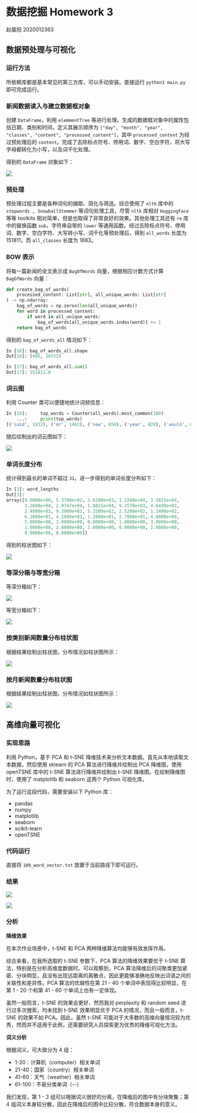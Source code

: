 # 数据挖掘 Homework 3

赵晨阳 2020012363

## 数据预处理与可视化

### 运行方法

所依赖库都是基本常见的第三方库，可以手动安装。直接运行 `python3 main.py` 即可完成运行。

### 新闻数据读⼊与建⽴数据框对象

创建 `DataFrame`，利⽤ `elemmentTree` 等进⾏处理。⽣成的数据框对象中的属性包括⽇期、类别和时间，定义其展示顺序为 `["day", "month", "year", "classes", "content", "processed_content"]`，其中 `processed_content` 为经过预处理后的 `content`。完成了去除标点符号、停用词、数字、空白字符，将大写字母都转化为小写，以及词干化处理。

得到的 `DataFrame` 对象如下：

![](./pics/dataframe.png)

### 预处理

预处理过程主要是各种词句的摘取、简化与筛选。综合使⽤了 `nltk` 库中的 `stopwords , SnowballStemmer` 等词句处理工具，尽管 `nltk` 库相对 `HuggingFace` 等等 toolkits 相对简单，但是也取得了非常良好的效果。其他处理工具还有 `re` 库中的替换函数 `sub`，字符串自带的 `lower` 等通⽤函数。经过去除标点符号、停⽤词、数字、空⽩字符、⼤写转⼩写、词⼲化等预处理后，得到 `all_words` 长度为151811，而 `all_classes` 长度为 1683。 

### BOW 表示

将每⼀篇新闻的全⽂表示成 `BagOfWords` 向量，根据相应计数⽅式计算 `BagOfWords` 向量：

```python
def create_bag_of_words(
    processed_content: List[str], all_unique_words: List[str]
) -> np.ndarray:
    bag_of_words = np.zeros(len(all_unique_words))
    for word in processed_content:
        if word in all_unique_words:
            bag_of_words[all_unique_words.index(word)] += 1
    return bag_of_words
```

得到的 `bag_of_words_all` 情况如下：

```python
In [16]: bag_of_words_all.shape
Out[16]: (495, 16552)

In [17]: bag_of_words_all.sum()
Out[17]: 151811.0
```

### 词云图

利用 Counter 类可以便捷地统计词频信息：

```python
In [18]:     top_words = Counter(all_words).most_common(100)
    ...:     print(top_words)
[('said', 1932), ('mr', 1462), ('new', 850), ('year', 828), ('would', 667), ('one', 646), ('state', 595), ('compani', 541), ('like', 473), ('also', 453), ('time', 452), ('two', 419), ('peopl', 415), ('last', 414), ('work', 402), ('say', 389), ('york', 361), ('american', 359), ('nation', 340), ('percent', 331), ('first', 325), ('unit', 306), ('make', 305), ('school', 303), ('go', 295), ('mani', 293), ('million', 293), ('presid', 289), ('even', 288), ('includ', 283), ('get', 279), ('use', 277), ('day', 275), ('citi', 274), ('could', 273), ('report', 260), ('today', 259), ('call', 253), ('street', 251), ('offici', 247), ('may', 246), ('offic', 234), ('three', 233), ('share', 230), ('way', 228), ('month', 225), ('govern', 221), ('hous', 218), ('ms', 218), ('open', 214), ('much', 213), ('pm', 209), ('week', 207), ('group', 206), ('sale', 206), ('univers', 206), ('center', 205), ('made', 205), ('world', 199), ('countri', 199), ('take', 196), ('still', 196), ('public', 195), ('come', 195), ('law', 195), ('lead', 194), ('chang', 190), ('program', 189), ('want', 187), ('sinc', 187), ('tax', 184), ('plan', 184), ('art', 184), ('play', 181), ('part', 180), ('famili', 180), ('back', 180), ('live', 179), ('run', 178), ('look', 178), ('seem', 177), ('dr', 173), ('book', 170), ('anoth', 170), ('well', 168), ('need', 168), ('life', 167), ('recent', 165), ('sever', 164), ('end', 164), ('home', 163), ('think', 163), ('place', 162), ('yesterday', 161), ('right', 161), ('director', 161), ('help', 160), ('market', 159), ('long', 159), ('case', 158)]
```

随后绘制出的词云图如下：

![](./pics/cloud.png)

### 单词长度分布

统计得到最长的单词不超过 `31`，进一步得到的单词长度分布如下：

```python
In [3]: word_lengths
Out[3]: 
array([0.0000e+00, 5.3700e+02, 3.6280e+03, 1.2240e+04, 3.5821e+04,
       3.2608e+04, 2.9747e+04, 1.8821e+04, 9.2570e+03, 4.6430e+03,
       2.4900e+03, 9.3900e+02, 5.3200e+02, 2.5200e+02, 1.3400e+02,
       6.2000e+01, 4.1000e+01, 1.2000e+01, 2.7000e+01, 4.0000e+00,
       5.0000e+00, 2.0000e+00, 0.0000e+00, 1.0000e+00, 3.0000e+00,
       1.0000e+00, 2.0000e+00, 1.0000e+00, 0.0000e+00, 1.0000e+00,
       0.0000e+00, 0.0000e+00])
```

得到的柱状图如下：

![](./pics/Figure_1.png)

### 等深分箱与等宽分箱

等深分箱如下：

![](./pics/Figure_3.png)

等宽分箱如下：

![](./pics/Figure_2.png)

### 按类别新闻数量分布柱状图

根据结果绘制出柱状图，分布情况如柱状图所示：

![](./pics/Figure_4.png)

### **按⽉新闻数量分布柱状图**

根据结果绘制出柱状图，分布情况如柱状图所示：

![](./pics/Figure_5.png)

## **⾼维向量可视化**

### **实现思路**

利用 Python，基于 PCA 和 t-SNE 降维技术来分析文本数据。首先从本地读取文本数据，然后使用 sklearn 的 PCA 算法进行降维并绘制出 PCA 降维图，使用 openTSNE 库中的 t-SNE 算法进行降维并绘制出 t-SNE 降维图。在绘制降维图时，使用了 matplotlib 和 seaborn 这两个 Python 可视化库。

为了运行这段代码，需要安装以下 Python 库：

- pandas
- numpy
- matplotlib
- seaborn
- scikit-learn
- openTSNE

### 代码运行

直接将 `100_word_vector.txt` 放置于当前路径下即可运行。

### 结果

![](./pics/PCA.png)

![](./pics/TSNE.png)

### 分析

**降维效果**

在本次作业场景中，t-SNE 和 PCA 两种降维算法均能够有效发挥作用。

综合来看，在我所选取的 t-SNE 参数下，PCA 算法的降维效果要优于 t-SNE 算法，特别是在分析高维度数据时。可以观察到，PCA 算法降维后的词聚类更加紧密、分块明显，且没有出现远距离的离散点，因此更能够准确地反映出词语之间的关联性和差异性。PCA 算法的优越性在第 21 - 40 个单词中表现得比较明显，在第 1 - 20 个和第 41 - 60 个单词上也有一定体现。

虽然一般而言，t-SNE 的效果会更好，然而我对 perplexity 和 random seed 进行过多次搜索，均未找到 t-SNE 效果明显优于 PCA 的情况，而且一般而言，t-SNE 的效果不如 PCA。因此，虽然 t-SNE  可能对于大多数的高维向量情况较为优秀，然而并不适用于此例，还需要研究人员探索更为优秀的降维可视化方法。

**词义分析**

根据词义，可⼤致分为 4 组：

- 1-20：计算机（computer）相关单词
- 21-40：国家（country）相关单词
- 41-60：天⽓（weather）相关单词
- 61-100：不易分类单词（--）

我们发现，第 1 - 3 组可以根据词义很好的分离，在降维后的图中有分块聚集；第 4 组词义本身较分散，因此在降维后的图中⽐较分散，符合数据本身的意义。
